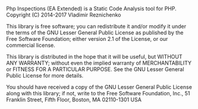 Php Inspections (EA Extended) is a Static Code Analysis tool for PHP.
Copyright (C) 2014-2017 Vladimir Reznichenko

This library is free software; you can redistribute it and/or
modify it under the terms of the GNU Lesser General Public
License as published by the Free Software Foundation; either
version 2.1 of the License, or our commercial license.

This library is distributed in the hope that it will be useful,
but WITHOUT ANY WARRANTY; without even the implied warranty of
MERCHANTABILITY or FITNESS FOR A PARTICULAR PURPOSE.  See the GNU
Lesser General Public License for more details.

You should have received a copy of the GNU Lesser General Public
License along with this library; if not, write to the Free Software
Foundation, Inc., 51 Franklin Street, Fifth Floor, Boston, MA  02110-1301  USA
